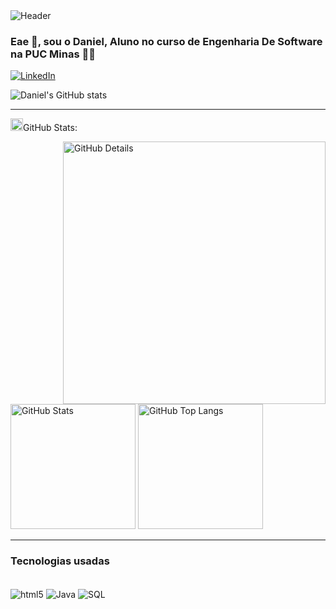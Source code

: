 <div>
<img align="center" alt="Header" src="https://github.com/joaopauloaramuni/joaopauloaramuni/blob/main/img/header.png?raw=true"/>
</div>





### Eae 👋, sou o Daniel, Aluno no curso de Engenharia De Software na PUC Minas 👨‍🏫
[![LinkedIn](https://img.shields.io/badge/LinkedIn-0077B5?style=for-the-badge&logo=linkedin&logoColor=white)](https://www.linkedin.com/in/daniel-alves-oliveira-2b29b0318/)

![Daniel's GitHub stats](https://github-readme-stats.vercel.app/api?username=daniel-alv-1&show_icons=true&theme=radical)

-----

<img height="20" alt="GIF" src="https://github.com/joaopauloaramuni/joaopauloaramuni/blob/main/img/graphic.gif?raw=true"/>GitHub Stats:

<div>
<img align="right" alt="GitHub Details" width="420px" src="http://github-profile-summary-cards.vercel.app/api/cards/profile-details?username=daniel-alv-1&theme=github_dark"/>
<!--- <img alt="GitHub Commits" width="200px" src="http://github-profile-summary-cards.vercel.app/api/cards/productive-time?username=joaopauloaramuni&theme=github_dark"/> -->
<img alt="GitHub Stats" width="200px" src="http://github-profile-summary-cards.vercel.app/api/cards/stats?username=daniel-alv-1&theme=github_dark"/>
<img alt="GitHub Top Langs" width="200px" src="http://github-profile-summary-cards.vercel.app/api/cards/repos-per-language?username=daniel-alv-1&theme=github_dark"/>
</div>

-----

### Tecnologias usadas
<div style = "display: inline_block"><br/>
    <img align="center" alt="html5" src ="https://img.shields.io/badge/HTML-239120?style=for-the-badge&logo=html5&logoColor=white">
    <img align="center" alt="Java" src ="https://img.shields.io/badge/Java-ED8B00?style=for-the-badge&logo=openjdk&logoColor=white">
    <img align="center" alt="SQL" src ="https://img.shields.io/badge/MySQL-00000F?style=for-the-badge&logo=mysql&logoColor=white">
</div>
    
